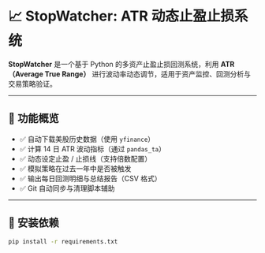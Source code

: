 # 📈 StopWatcher: ATR 动态止盈止损系统

**StopWatcher** 是一个基于 Python 的多资产止盈止损回测系统，利用 **ATR（Average True Range）** 进行波动率动态调节，适用于资产监控、回测分析与交易策略验证。

---

## 🚀 功能概览

- ✅ 自动下载美股历史数据（使用 `yfinance`）
- ✅ 计算 14 日 ATR 波动指标（通过 `pandas_ta`）
- ✅ 动态设定止盈 / 止损线（支持倍数配置）
- ✅ 模拟策略在过去一年中是否被触发
- ✅ 输出每日回测明细与总结报告（CSV 格式）
- ✅ Git 自动同步与清理脚本辅助

---

## 🔧 安装依赖

```bash
pip install -r requirements.txt

